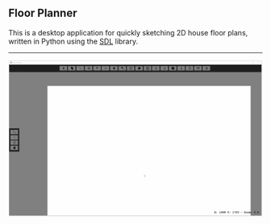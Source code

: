 ## Floor Planner

This is a desktop application for quickly sketching 2D house floor plans, written in Python using the [SDL](https://www.libsdl.org/) library.

---

![](demo.gif)

